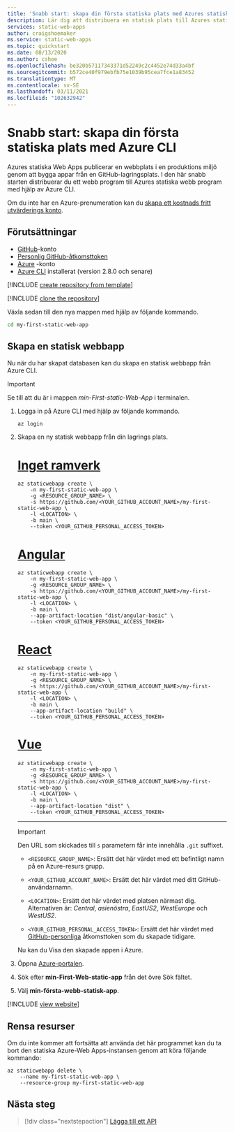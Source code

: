 ```yaml
---
title: 'Snabb start: skapa din första statiska plats med Azures statiska Web Apps med hjälp av CLI'
description: Lär dig att distribuera en statisk plats till Azures statiska Web Apps med Azure CLI.
services: static-web-apps
author: craigshoemaker
ms.service: static-web-apps
ms.topic: quickstart
ms.date: 08/13/2020
ms.author: cshoe
ms.openlocfilehash: be320b57117343371d52249c2c4452e74d33a4bf
ms.sourcegitcommit: b572ce40f979ebfb75e1039b95cea7fce1a83452
ms.translationtype: MT
ms.contentlocale: sv-SE
ms.lasthandoff: 03/11/2021
ms.locfileid: "102632942"
---
```

# <a name="quickstart-building-your-first-static-site-using-the-azure-cli"></a>Snabb start: skapa din första statiska plats med Azure CLI

Azures statiska Web Apps publicerar en webbplats i en produktions miljö genom att bygga appar från en GitHub-lagringsplats. I den här snabb starten distribuerar du ett webb program till Azures statiska webb program med hjälp av Azure CLI.

Om du inte har en Azure-prenumeration kan du [skapa ett kostnads fritt utvärderings konto](https://azure.microsoft.com/free).

## <a name="prerequisites"></a>Förutsättningar

- [GitHub](https://github.com)-konto
- [Personlig GitHub-åtkomsttoken](https://docs.github.com/github/authenticating-to-github/creating-a-personal-access-token)
- [Azure](https://portal.azure.com) -konto
- [Azure CLI](/cli/azure/install-azure-cli) installerat (version 2.8.0 och senare)

[!INCLUDE [create repository from template](../../includes/static-web-apps-get-started-create-repo.md)]

[!INCLUDE [clone the repository](../../includes/static-web-apps-get-started-clone-repo.md)]

Växla sedan till den nya mappen med hjälp av följande kommando.

```bash
cd my-first-static-web-app
```

## <a name="create-a-static-web-app"></a>Skapa en statisk webbapp

Nu när du har skapat databasen kan du skapa en statisk webbapp från Azure CLI.

> [!IMPORTANT]
> Se till att du är i mappen _min-First-static-Web-App_ i terminalen.

1. Logga in på Azure CLI med hjälp av följande kommando.

    ```azurecli
    az login
    ```

1. Skapa en ny statisk webbapp från din lagrings plats.

    # <a name="no-framework"></a>[Inget ramverk](#tab/vanilla-javascript)

    ```azurecli
    az staticwebapp create \
        -n my-first-static-web-app \
        -g <RESOURCE_GROUP_NAME> \
        -s https://github.com/<YOUR_GITHUB_ACCOUNT_NAME>/my-first-static-web-app \
        -l <LOCATION> \
        -b main \
        --token <YOUR_GITHUB_PERSONAL_ACCESS_TOKEN>
    ```

    # <a name="angular"></a>[Angular](#tab/angular)

    ```azurecli
    az staticwebapp create \
        -n my-first-static-web-app \
        -g <RESOURCE_GROUP_NAME> \
        -s https://github.com/<YOUR_GITHUB_ACCOUNT_NAME>/my-first-static-web-app \
        -l <LOCATION> \
        -b main \
        --app-artifact-location "dist/angular-basic" \
        --token <YOUR_GITHUB_PERSONAL_ACCESS_TOKEN>
    ```

    # <a name="react"></a>[React](#tab/react)

    ```azurecli
    az staticwebapp create \
        -n my-first-static-web-app \
        -g <RESOURCE_GROUP_NAME> \
        -s https://github.com/<YOUR_GITHUB_ACCOUNT_NAME>/my-first-static-web-app \
        -l <LOCATION> \
        -b main \
        --app-artifact-location "build" \
        --token <YOUR_GITHUB_PERSONAL_ACCESS_TOKEN>
    ```

    # <a name="vue"></a>[Vue](#tab/vue)

    ```azurecli
    az staticwebapp create \
        -n my-first-static-web-app \
        -g <RESOURCE_GROUP_NAME> \
        -s https://github.com/<YOUR_GITHUB_ACCOUNT_NAME>/my-first-static-web-app \
        -l <LOCATION> \
        -b main \
        --app-artifact-location "dist" \
        --token <YOUR_GITHUB_PERSONAL_ACCESS_TOKEN>
    ```

    ---
    
    > [!IMPORTANT]
    > Den URL som skickades till `s` parametern får inte innehålla `.git` suffixet.

    - `<RESOURCE_GROUP_NAME>`: Ersätt det här värdet med ett befintligt namn på en Azure-resurs grupp.

    - `<YOUR_GITHUB_ACCOUNT_NAME>`: Ersätt det här värdet med ditt GitHub-användarnamn.

    - `<LOCATION>`: Ersätt det här värdet med platsen närmast dig. Alternativen är: _Central_, _asienöstra_, _EastUS2_, _WestEurope_ och _WestUS2_.

    - `<YOUR_GITHUB_PERSONAL_ACCESS_TOKEN>`: Ersätt det här värdet med [GitHub-personliga](https://docs.github.com/github/authenticating-to-github/creating-a-personal-access-token) åtkomsttoken som du skapade tidigare.

    Nu kan du Visa den skapade appen i Azure.

1. Öppna [Azure-portalen](https://portal.azure.com).

1. Sök efter **min-First-Web-static-app** från det övre Sök fältet.

1. Välj **min-första-webb-statisk-app**.

[!INCLUDE [view website](../../includes/static-web-apps-get-started-view-website.md)]

## <a name="clean-up-resources"></a>Rensa resurser

Om du inte kommer att fortsätta att använda det här programmet kan du ta bort den statiska Azure-Web Apps-instansen genom att köra följande kommando:

```azurecli
az staticwebapp delete \
    --name my-first-static-web-app \
    --resource-group my-first-static-web-app
```

## <a name="next-steps"></a>Nästa steg

> [!div class="nextstepaction"]
> [Lägga till ett API](add-api.md)
